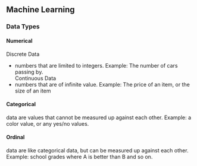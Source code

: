 ## Machine Learning

### Data Types
#### Numerical
Discrete Data
- numbers that are limited to integers. Example: The number of cars passing by.
    <br />
Continuous Data
- numbers that are of infinite value. Example: The price of an item, or the size of an item
#### Categorical
data are values that cannot be measured up against each other. Example: a color value, or any yes/no values.
#### Ordinal
data are like categorical data, but can be measured up against each other. Example: school grades where A is better than B and so on.
